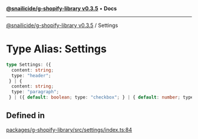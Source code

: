 [**@snailicide/g-shopify-library v0.3.5**](../README.md) • **Docs**

---

[@snailicide/g-shopify-library v0.3.5](../README.md) / Settings

# Type Alias: Settings

```ts
type Settings: ({
  content: string;
  type: "header";
 } | {
  content: string;
  type: "paragraph";
 } | ({ default: boolean; type: "checkbox"; } | { default: number; type: "number"; placeholder?: string | undefined; } | { default: string | number; options: { value: string; label: string; }[]; type: "radio"; } | ... 20 more ... | { ...; }) & { ...; })[];
```

## Defined in

[packages/g-shopify-library/src/settings/index.ts:84](https://github.com/gbtunney/snailicide-monorepo/blob/master/packages/g-shopify-library/src/settings/index.ts#L84)
